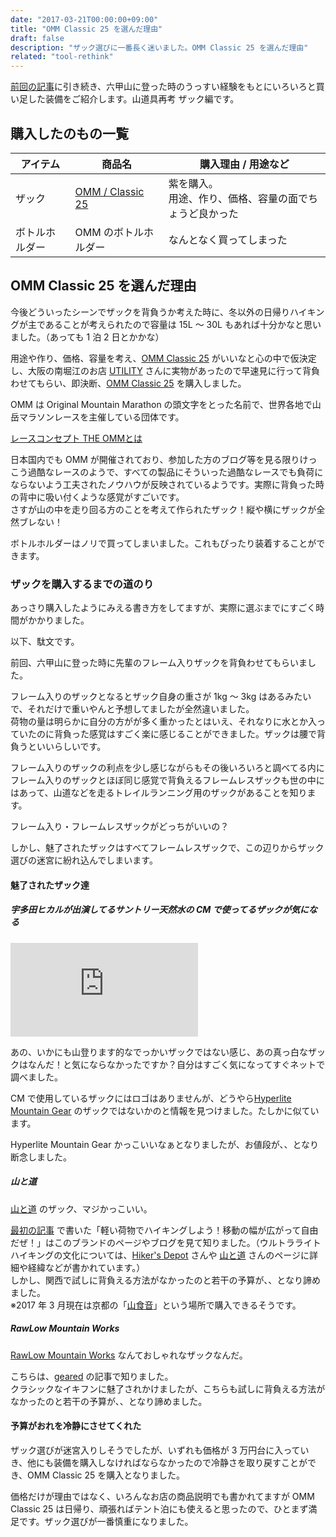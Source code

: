 ```yaml
---
date: "2017-03-21T00:00:00+09:00"
title: "OMM Classic 25 を選んだ理由"
draft: false
description: "ザック選びに一番長く迷いました。OMM Classic 25 を選んだ理由"
related: "tool-rethink"
---
```


<!--more-->

[前回の記事](/post/tool-rethink-lunch/)に引き続き、六甲山に登った時のうっすい経験をもとにいろいろと買い足した装備をご紹介します。山道具再考 ザック編です。

## 購入したのもの一覧

| アイテム | 商品名 | 購入理由 / 用途など |
| ------ | ------ | ------ |
| ザック | [OMM / Classic 25](http://theomm.jp/?page_id=317) | 紫を購入。<br>用途、作り、価格、容量の面でちょうど良かった |
| ボトルホルダー | OMM のボトルホルダー | なんとなく買ってしまった |

## OMM Classic 25 を選んだ理由

今後どういったシーンでザックを背負うか考えた時に、冬以外の日帰りハイキングが主であることが考えられたので容量は 15L 〜 30L もあれば十分かなと思いました。（あっても 1 泊 2 日とかかな）  

用途や作り、価格、容量を考え、[OMM Classic 25](http://theomm.jp/?page_id=317) がいいなと心の中で仮決定し、大阪の南堀江のお店 [UTILITY](http://www.utility-outdoor.com/) さんに実物があったので早速見に行って背負わせてもらい、即決断、[OMM Classic 25](http://theomm.jp/?page_id=317) を購入しました。

OMM は Original Mountain Marathon の頭文字をとった名前で、世界各地で山岳マラソンレースを主催している団体です。

[レースコンセプト THE OMMとは](http://theomm.jp/?page_id=1080)

日本国内でも OMM が開催されており、参加した方のブログ等を見る限りけっこう過酷なレースのようで、すべての製品にそういった過酷なレースでも負荷にならないよう工夫されたノウハウが反映されているようです。実際に背負った時の背中に吸い付くような感覚がすごいです。  
さすが山の中を走り回る方のことを考えて作られたザック！縦や横にザックが全然ブレない！

ボトルホルダーはノリで買ってしまいました。これもぴったり装着することができます。

### ザックを購入するまでの道のり

あっさり購入したようにみえる書き方をしてますが、実際に選ぶまでにすごく時間がかかりました。

以下、駄文です。

前回、六甲山に登った時に先輩のフレーム入りザックを背負わせてもらいました。

フレーム入りのザックとなるとザック自身の重さが 1kg 〜 3kg はあるみたいで、それだけで重いやんと予想してましたが全然違いました。  
荷物の量は明らかに自分の方がが多く重かったとはいえ、それなりに水とか入っていたのに背負った感覚はすごく楽に感じることができました。ザックは腰で背負うといいらしいです。

フレーム入りのザックの利点を少し感じながらもその後いろいろと調べてる内にフレーム入りのザックとほぼ同じ感覚で背負えるフレームレスザックも世の中にはあって、山道などを走るトレイルランニング用のザックがあることを知ります。

フレーム入り・フレームレスザックがどっちがいいの？

しかし、魅了されたザックはすべてフレームレスザックで、この辺りからザック選びの迷宮に紛れ込んでしまいます。

#### 魅了されたザック達

##### 宇多田ヒカルが出演してるサントリー天然水の CM で使ってるザックが気になる

<iframe src="https://www.youtube.com/embed/eDjX8gM1WJ8" frameborder="0" allowfullscreen></iframe>

あの、いかにも山登ります的なでっかいザックではない感じ、あの真っ白なザックはなんだ！と気にならなかったですか？自分はすごく気になってすぐネットで調べました。

CM で使用しているザックにはロゴはありませんが、どうやら[Hyperlite Mountain Gear](https://www.hyperlitemountaingear.com/) のザックではないかのと情報を見つけました。たしかに似ています。

Hyperlite Mountain Gear かっこいいなぁとなりましたが、お値段が、、となり断念しました。

##### 山と道

[山と道](http://yamatomichi.com/) のザック、マジかっこいい。

[最初の記事](/post/hello/) で書いた「軽い荷物でハイキングしよう！移動の幅が広がって自由だぜ！」はこのブランドのページやブログを見て知りました。（ウルトラライトハイキングの文化については、[Hiker&#039;s Depot](http://hikersdepot.jp/) さんや [山と道](http://yamatomichi.com/) さんのページに詳細や経緯などが書かれています。）  
しかし、関西で試しに背負える方法がなかったのと若干の予算が、、となり諦めました。  
※2017 年 3 月現在は京都の「[山食音](https://www.facebook.com/yamashokuon/)」という場所で購入できるそうです。

##### RawLow Mountain Works

[RawLow Mountain Works](http://rawlow.jp/) なんておしゃれなザックなんだ。

こちらは、[geared](http://geared.jp/mita/2016/09/rawlowmountainworks.html) の記事で知りました。  
クラシックなイキフンに魅了されかけましたが、こちらも試しに背負える方法がなかったのと若干の予算が、、となり諦めました。

#### 予算がおれを冷静にさせてくれた

ザック選びが迷宮入りしそうでしたが、いずれも価格が 3 万円台に入っていき、他にも装備を購入しなければならなかったので冷静さを取り戻すことができ、OMM Classic 25 を購入となりました。  

価格だけが理由ではなく、いろんなお店の商品説明でも書かれてますが OMM Classic 25 は日帰り、頑張ればテント泊にも使えると思ったので、ひとまず満足です。ザック選びが一番慎重になりました。

